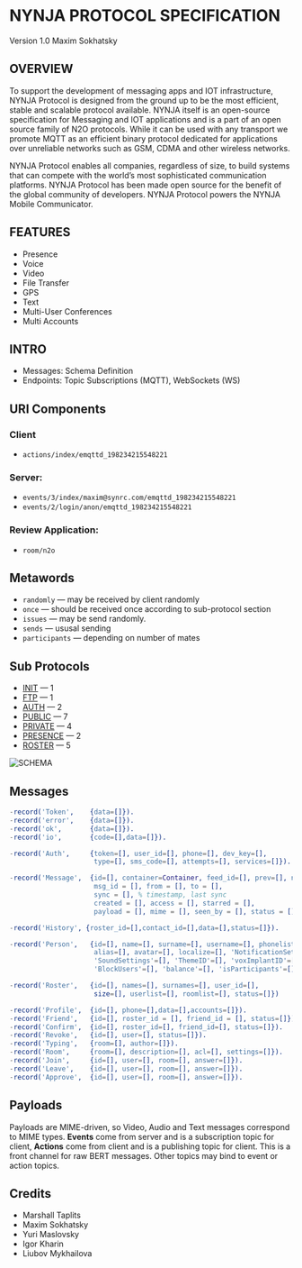 NYNJA PROTOCOL SPECIFICATION
============================

Version 1.0 Maxim Sokhatsky

OVERVIEW
--------

To support the development of messaging apps and IOT infrastructure,
NYNJA Protocol is designed from the ground up to be the most efficient,
stable and scalable protocol available.  NYNJA itself is an open-source
specification for Messaging and IOT applications and is a part of an
open source family of N2O protocols. While it can be used with any
transport we promote MQTT as an efficient binary protocol dedicated
for applications over unreliable networks such as GSM, CDMA and other
wireless networks.

NYNJA Protocol enables all companies, regardless of size, to build
systems that can compete with the world’s most sophisticated
communication platforms. NYNJA Protocol has been made open source
for the benefit of the global community of developers. NYNJA Protocol
powers the NYNJA Mobile Communicator.

FEATURES
--------

* Presence
* Voice
* Video
* File Transfer
* GPS
* Text
* Multi-User Conferences
* Multi Accounts

INTRO
-----

* Messages: Schema Definition
* Endpoints: Topic Subscriptions (MQTT), WebSockets (WS)

URI Components
--------------

### Client

* `actions/index/emqttd_198234215548221`

### Server:

* `events/3/index/maxim@synrc.com/emqttd_198234215548221`
* `events/2/login/anon/emqttd_198234215548221`

### Review Application:

* `room/n2o`

Metawords
---------

* `randomly` — may be received by client randomly
* `once` — should be received once according to sub-protocol section
* `issues` — may be send randomly.
* `sends` — ususal sending
* `participants` — depending on number of mates

Sub Protocols
-------------

* [INIT](https://github.com/NYNJA-MC/protocol/blob/master/INIT.md) — 1
* [FTP](https://github.com/NYNJA-MC/protocol/blob/master/FTP.md) — 1
* [AUTH](https://github.com/NYNJA-MC/protocol/blob/master/AUTH.md) — 2
* [PUBLIC](https://github.com/NYNJA-MC/protocol/blob/master/PUBLIC.md) — 7
* [PRIVATE](https://github.com/NYNJA-MC/protocol/blob/master/PRIVATE.md) — 4
* [PRESENCE](https://github.com/NYNJA-MC/protocol/blob/master/PRESENCE.md) — 2
* [ROSTER](https://github.com/NYNJA-MC/protocol/blob/master/ROSTER.md) — 5

![SCHEMA](https://github.com/NYNJA-MC/protocol/blob/master/roster.png)

Messages
--------

```erlang
-record('Token',    {data=[]}).
-record('error',    {data=[]}).
-record('ok',       {data=[]}).
-record('io',       {code=[],data=[]}).

-record('Auth',     {token=[], user_id=[], phone=[], dev_key=[],
                     type=[], sms_code=[], attempts=[], services=[]}).

-record('Message',  {id=[], container=Container, feed_id=[], prev=[], next=[], feeds=[],
                     msg_id = [], from = [], to = [],
                     sync = [], % timestamp, last sync
                     created = [], access = [], starred = [],
                     payload = [], mime = [], seen_by = [], status = []}).

-record('History', {roster_id=[],contact_id=[],data=[],status=[]}).

-record('Person',   {id=[], name=[], surname=[], username=[], phonelist=[],
                     alias=[], avatar=[], localize=[], 'NotificationSettings'=[],
                     'SoundSettings'=[], 'ThemeID'=[], 'voxImplantID'=[],
                     'BlockUsers'=[], 'balance'=[], 'isParticipants'=[], status=[]}).

-record('Roster',   {id=[], names=[], surnames=[], user_id=[],
                     size=[], userlist=[], roomlist=[], status=[]})

-record('Profile',  {id=[], phone=[],data=[],accounts=[]}).
-record('Friend',   {id=[], roster_id = [], friend_id = [], status=[]}).
-record('Confirm',  {id=[], roster_id=[], friend_id=[], status=[]}).
-record('Revoke',   {id=[], user=[], status=[]}).
-record('Typing',   {room=[], author=[]}).
-record('Room',     {room=[], description=[], acl=[], settings=[]}).
-record('Join',     {id=[], user=[], room=[], answer=[]}).
-record('Leave',    {id=[], user=[], room=[], answer=[]}).
-record('Approve',  {id=[], user=[], room=[], answer=[]}).

```

Payloads
--------

Payloads are MIME-driven, so Video, Audio and Text messages correspond to MIME types. **Events** come from server and is a subscription topic for client, **Actions** come from client and is a publishing topic for client. This is a front channel for raw BERT messages. Other topics may bind to event or action topics.

Credits
-------

* Marshall Taplits
* Maxim Sokhatsky
* Yuri Maslovsky
* Igor Kharin
* Liubov Mykhailova
